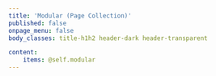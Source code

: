 ```yaml
---
title: 'Modular (Page Collection)'
published: false
onpage_menu: false
body_classes: title-h1h2 header-dark header-transparent

content:
    items: @self.modular
---
```

